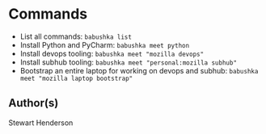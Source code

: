 # Commands

* List all commands: `babushka list`
* Install Python and PyCharm: `babushka meet python`
* Install devops tooling: `babushka meet "mozilla devops"`
* Install subhub tooling: `babushka meet "personal:mozilla subhub"`
* Bootstrap an entire laptop for working on devops and subhub: `babushka meet "mozilla laptop bootstrap"`

## Author(s)

Stewart Henderson